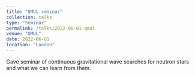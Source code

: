 ```yaml
---
title: "QMUL seminar"
collection: talks
type: "Seminar"
permalink: /talks/2022-06-01-qmul
venue: "QMUL"
date: 2022-06-01
location: "London"
---
```


Gave seminar of continuous gravitational wave searches for neutron stars and what we can learn from them.
